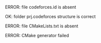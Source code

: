ERROR: file codeforces.id is absent
OK: folder prj.codeforces structure is correct
ERROR: file CMakeLists.txt is absent
ERROR: CMake generator failed
